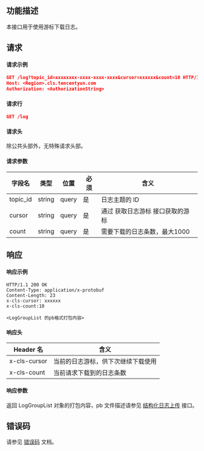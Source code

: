 ## 功能描述

本接口用于使用游标下载日志。

## 请求

#### 请求示例

```json
GET /log?topic_id=xxxxxxxx-xxxx-xxxx-xxxx&cursor=xxxxxx&count=10 HTTP/1.1
Host: <Region>.cls.tencentyun.com
Authorization: <AuthorizationString>
```

#### 请求行

```json
GET /log
```

#### 请求头

除公共头部外，无特殊请求头部。

#### 请求参数

| 字段名        |  类型  | 位置  |必须 |      含义                                      |
|--------------|--------|------|--------|-----------------------------------------------|
| topic_id     | string | query| 是     |日志主题的 ID                                     |
| cursor       | string | query| 是     |通过  获取日志游标  接口获取的游标                 |
| count        | string | query| 是     |需要下载的日志条数，最大1000                      |

## 响应

#### 响应示例

```http
HTTP/1.1 200 OK
Content-Type: application/x-protobuf
Content-Length: 23
x-cls-cursor: xxxxxx
x-cls-count:10

<LogGroupList 的pb格式打包内容>
```

#### 响应头

| Header 名              |      含义                       |
|------------------------|--------------------------------|
| x-cls-cursor           |当前的日志游标，供下次继续下载使用  |
| x-cls-count            |当前请求下载到的日志条数           |

#### 响应参数

返回 LogGroupList 对象的打包内容，pb 文件描述请参见  [结构化日志上传](https://intl.cloud.tencent.com/document/product/614/16873)  接口。

## 错误码

请参见 [错误码](https://intl.cloud.tencent.com/document/product/614/12402) 文档。
